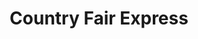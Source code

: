 ---
title: "Country Fair Express"
url: /erie/country-fair-express-buffalo-road/
shop: convenience
---